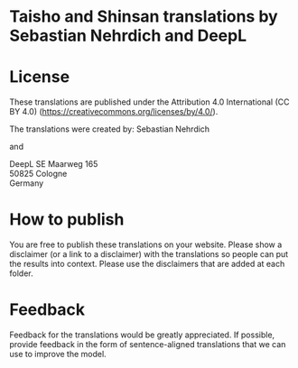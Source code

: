# Taisho and Shinsan translations by Sebastian Nehrdich and DeepL


# License

These translations are published under the Attribution 4.0 International  (CC BY 4.0) (https://creativecommons.org/licenses/by/4.0/). 

The translations were created by: 
Sebastian Nehrdich

and 

DeepL SE
Maarweg 165  
50825 Cologne  
Germany 


# How to publish 
You are free to publish these translations on your website. Please show a disclaimer (or a link to a disclaimer) with the translations so people can put the results into context. Please use the disclaimers that are added at each folder.


# Feedback

Feedback for the translations would be greatly appreciated. If possible, provide feedback in the form of sentence-aligned translations that we can use to improve the model.   
